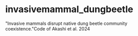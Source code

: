 # invasivemammal_dungbeetle
"Invasive mammals disrupt native dung beetle community coexistence."Code of Akashi et al. 2024 
